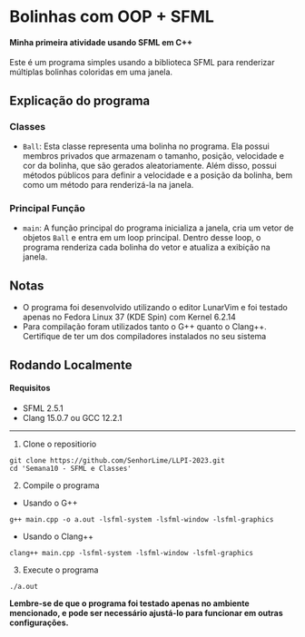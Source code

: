 # Bolinhas com OOP + SFML
#### Minha primeira atividade usando SFML em C++

Este é um programa simples usando a biblioteca SFML para renderizar múltiplas bolinhas coloridas em uma janela.

## Explicação do programa
### Classes
- ```Ball```: Esta classe representa uma bolinha no programa. Ela possui membros privados que armazenam o tamanho, posição, velocidade e cor da bolinha, que são gerados aleatoriamente. Além disso, possui métodos públicos para definir a velocidade e a posição da bolinha, bem como um método para renderizá-la na janela.

### Principal Função
- ```main```: A função principal do programa inicializa a janela, cria um vetor de objetos ```Ball``` e entra em um loop principal. Dentro desse loop, o programa renderiza cada bolinha do vetor e atualiza a exibição na janela.

## Notas
- O programa foi desenvolvido utilizando o editor LunarVim e foi testado apenas no Fedora Linux 37 (KDE Spin) com Kernel 6.2.14
- Para compilação foram utilizados tanto o G++ quanto o Clang++. Certifique de ter um dos compiladores instalados no seu sistema

## Rodando Localmente

#### Requisitos
- SFML 2.5.1
- Clang 15.0.7 ou GCC 12.2.1

--- 

1. Clone o repositiorio

```
git clone https://github.com/SenhorLime/LLPI-2023.git
cd 'Semana10 - SFML e Classes'
```

2. Compile o programa
- Usando o G++
```
g++ main.cpp -o a.out -lsfml-system -lsfml-window -lsfml-graphics
```
- Usando o Clang++
```
clang++ main.cpp -lsfml-system -lsfml-window -lsfml-graphics
```

3. Execute o programa
```
./a.out
```
**Lembre-se de que o programa foi testado apenas no ambiente mencionado, e pode ser necessário ajustá-lo para funcionar em outras configurações.**
